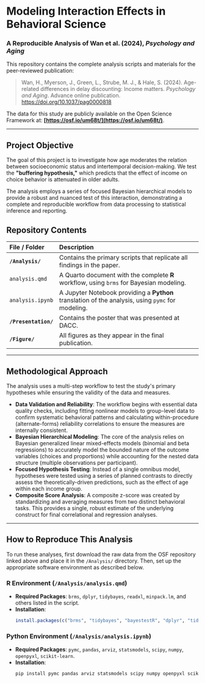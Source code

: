 # Modeling Interaction Effects in Behavioral Science
### A Reproducible Analysis of Wan et al. (2024), *Psychology and Aging*

This repository contains the complete analysis scripts and materials for the peer-reviewed publication:

> Wan, H., Myerson, J., Green, L., Strube, M. J., & Hale, S. (2024). Age-related differences in delay discounting: Income matters. *Psychology and Aging*. Advance online publication. https://doi.org/10.1037/pag0000818

The data for this study are publicly available on the Open Science Framework at: **[https://osf.io/um68t/](https://osf.io/um68t/)**.

---

## Project Objective

The goal of this project is to investigate how age moderates the relation between socioeconomic status and intertemporal decision-making. We test the **"buffering hypothesis,"** which predicts that the effect of income on choice behavior is attenuated in older adults.

The analysis employs a series of focused Bayesian hierarchical models to provide a robust and nuanced test of this interaction, demonstrating a complete and reproducible workflow from data processing to statistical inference and reporting.

## Repository Contents

| File / Folder | Description |
| :--- | :--- |
| **`/Analysis/`** | Contains the primary scripts that replicate all findings in the paper. |
| `analysis.qmd` | A Quarto document with the complete **R** workflow, using `brms` for Bayesian modeling. |
| `analysis.ipynb` | A Jupyter Notebook providing a **Python** translation of the analysis, using `pymc` for modeling. |
| **`/Presentation/`** | Contains the poster that was presented at DACC. |
| **`/Figure/`** | All figures as they appear in the final publication. |

---

## Methodological Approach

The analysis uses a multi-step workflow to test the study's primary hypotheses while ensuring the validity of the data and measures.

* **Data Validation and Reliability**: The workflow begins with essential data quality checks, including fitting nonlinear models to group-level data to confirm systematic behavioral patterns and calculating within-procedure (alternate-forms) reliability correlations to ensure the measures are internally consistent.
* **Bayesian Hierarchical Modeling**: The core of the analysis relies on Bayesian generalized linear mixed-effects models (binomial and beta regressions) to accurately model the bounded nature of the outcome variables (choices and proportions) while accounting for the nested data structure (multiple observations per participant).
* **Focused Hypothesis Testing**: Instead of a single omnibus model, hypotheses were tested using a series of planned contrasts to directly assess the theoretically-driven predictions, such as the effect of age within each income group.
* **Composite Score Analysis**: A composite z-score was created by standardizing and averaging measures from two distinct behavioral tasks. This provides a single, robust estimate of the underlying construct for final correlational and regression analyses.

---

## How to Reproduce This Analysis

To run these analyses, first download the raw data from the OSF repository linked above and place it in the `/Analysis/` directory. Then, set up the appropriate software environment as described below.

### R Environment (`/Analysis/analysis.qmd`)

* **Required Packages**: `brms`, `dplyr`, `tidybayes`, `readxl`, `minpack.lm`, and others listed in the script.
* **Installation**:
    ```R
    install.packages(c("brms", "tidybayes", "bayestestR", "dplyr", "tidyr", "readxl", "minpack.lm"))
    ```

### Python Environment (`/Analysis/analysis.ipynb`)

* **Required Packages**: `pymc`, `pandas`, `arviz`, `statsmodels`, `scipy`, `numpy`, `openpyxl`, `scikit-learn`.
* **Installation**:
    ```bash
    pip install pymc pandas arviz statsmodels scipy numpy openpyxl scikit-learn
    ```